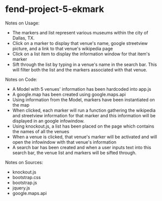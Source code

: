 # fend-project-5-ekmark
Notes on Usage:

 - The markers and list represent various museums within the city of Dallas, TX.
 - Click on a marker to display that venue's name, google streetview picture, and a link to that venue's wikipedia page
 - Click on a list item to display the information window for that item's marker
 - Sift through the list by typing in a venue's name in the search bar. This will filter both the list and the markers associated with      that venue.

Notes on Code:

 - A Model with 5 venues' information has been hardcoded into app.js
 - A google.map has been created using google.maps.api
 - Using information from the Model, markers have been instantiated on the map
 - When clicked, each marker will run a function gathering the wikipedia and streetview information for that marker and this information    will be displayed in an google infowindow.
 - Using knockout.js, a list has been placed on the page which contains the names of all the venues
 - When a venue is clicked, that venue's marker will be activated and will open the infowindow with that venue's information
 - A search bar has been created and when a user inputs text into this search bar, the venue list and markers will be sifted through.

Notes on Sources:

 - knockout.js
 - bootstrap.css
 - bootstrap.js
 - jquery.js
 - google.maps.api
